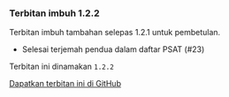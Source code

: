 ---
---

### Terbitan imbuh 1.2.2

Terbitan imbuh tambahan selepas 1.2.1 untuk pembetulan.

* Selesai terjemah pendua dalam daftar PSAT (#23)

Terbitan ini dinamakan `1.2.2`

[Dapatkan terbitan ini di GitHub][a]

  [a]: https://github.com/kmubiin/suaikata/releases/tag/1.2.2
